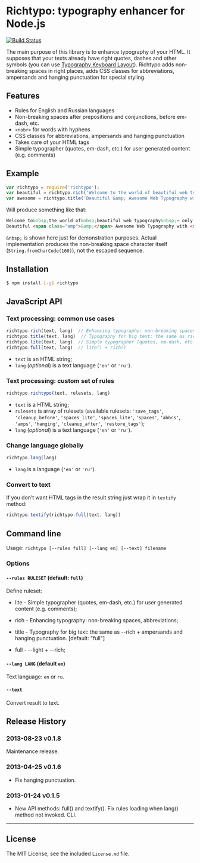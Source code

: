 # Richtypo: typography enhancer for Node.js

[![Build Status](https://travis-ci.org/sapegin/richtypo.js.svg)](https://travis-ci.org/sapegin/richtypo.js)

The main purpose of this library is to enhance typography of your HTML. It supposes that your texts already have right
quotes, dashes and other symbols (you can use [Typography Keyboard Layout](http://ilyabirman.net/typography-layout/)).
Richtypo adds non-breaking spaces in right places, adds CSS classes for abbreviations, ampersands and hanging
punctuation for special styling.


## Features

- Rules for English and Russian languages
- Non-breaking spaces after prepositions and conjunctions, before em-dash, etc.
- `<nobr>` for words with hyphens
- CSS classes for abbreviations, ampersands and hanging punctuation
- Takes care of your HTML tags
- Simple typographer (quotes, em-dash, etc.) for user generated content (e.g. comments)


## Example

```javascript
var richtypo = require('richtypo');
var beautiful = richtypo.rich('Welcome to the world of beautiful web typography — only with Richtypo.');
var awesome = richtypo.title('Beautiful &amp; Awesome Web Typography with “Richtypo”');
```

Will produce something like that:

```html
Welcome to&nbsp;the world of&nbsp;beautiful web typography&nbsp;— only with Richtypo.
Beautiful <span class="amp">&amp;</span> Awesome Web Typography with <span class="slaquo"> </span> <span class="hlaquo">“</span>Richtypo”'
```

`&nbsp;` is shown here just for demonstration purposes. Actual implementation produces the non-breaking space character itself (`String.fromCharCode(160)`), not the escaped sequence.


## Installation

```bash
$ npm install [-g] richtypo
```


## JavaScript API

### Text processing: common use cases

```javascript
richtypo.rich(text, lang)  // Enhancing typography: non-breaking spaces, abbreviations
richtypo.title(text, lang)  // Typography for big text: the same as rich + ampersands and hanging punctuation
richtypo.lite(text, lang)  // Simple typographer (quotes, em-dash, etc.) for user generated content (e.g. comments)
richtypo.full(text, lang)  // lite() + rich()
```

- `text` is an HTML string;
- `lang` (*optional*) is a text language (`'en'` or `'ru'`).

### Text processing: custom set of rules

```javascript
richtypo.richtypo(text, rulesets, lang)
```

- `text` is a HTML string;
- `rulesets` is array of rulesets (available rulesets: `'save_tags'`, `'cleanup_before'`, `'spaces_lite'`, `'spaces_lite'`,
  `'spaces'`, `'abbrs'`, `'amps'`, `'hanging'`, `'cleanup_after'`, `'restore_tags'`);
- `lang` (*optional*) is a text language (`'en'` or `'ru'`).

### Change language globally

```javascript
richtypo.lang(lang)
```

- `lang` is a language (`'en'` or `'ru'`).

### Convert to text

If you don’t want HTML tags in the result string just wrap it in `textify` method:

```javascript
richtypo.textify(richtypo.full(text, lang))
```


## Command line

Usage: `richtypo [--rules full] [--lang en] [--text] filename`

### Options

#### `--rules RULESET` (default: `full`)

Define ruleset:

- lite - Simple typographer (quotes, em-dash, etc.) for user generated content (e.g. comments);

- rich - Enhancing typography: non-breaking spaces, abbreviations;

- title - Typography for big text: the same as --rich + ampersands and hanging punctuation.  [default: "full"]

- full - --light + --rich;

#### `--lang LANG` (default `en`)

Text language: `en` or `ru`.

#### `--text`

Convert result to text.


## Release History

### 2013-08-23 v0.1.8

Maintenance release.

### 2013-04-25 v0.1.6

* Fix hanging punctuation.

### 2013-01-24 v0.1.5

* New API methods: full() and textify(). Fix rules loading when lang() method not invoked. CLI.


---

## License

The MIT License, see the included `License.md` file.
